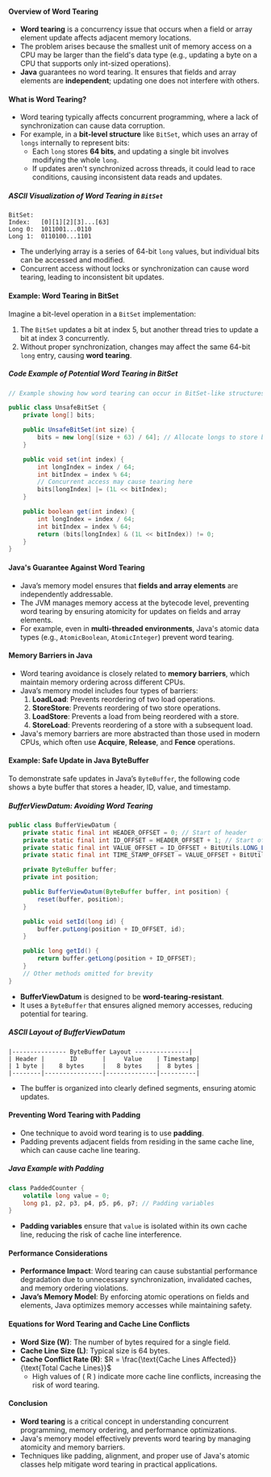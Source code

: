 #### **Overview of Word Tearing**
- **Word tearing** is a concurrency issue that occurs when a field or array element update affects adjacent memory locations. 
- The problem arises because the smallest unit of memory access on a CPU may be larger than the field's data type (e.g., updating a byte on a CPU that supports only int-sized operations).
- **Java** guarantees no word tearing. It ensures that fields and array elements are **independent**; updating one does not interfere with others.
#### **What is Word Tearing?**
- Word tearing typically affects concurrent programming, where a lack of synchronization can cause data corruption.
- For example, in a **bit-level structure** like `BitSet`, which uses an array of `longs` internally to represent bits:
  - Each `long` stores **64 bits**, and updating a single bit involves modifying the whole `long`.
  - If updates aren't synchronized across threads, it could lead to race conditions, causing inconsistent data reads and updates.
##### **ASCII Visualization of Word Tearing in `BitSet`**
```ascii
BitSet:
Index:   [0][1][2][3]...[63]
Long 0:  1011001...0110
Long 1:  0110100...1101
```
- The underlying array is a series of 64-bit `long` values, but individual bits can be accessed and modified.
- Concurrent access without locks or synchronization can cause word tearing, leading to inconsistent bit updates.
#### **Example: Word Tearing in BitSet**
Imagine a bit-level operation in a `BitSet` implementation:
1. The `BitSet` updates a bit at index 5, but another thread tries to update a bit at index 3 concurrently.
2. Without proper synchronization, changes may affect the same 64-bit `long` entry, causing **word tearing**.

##### **Code Example of Potential Word Tearing in BitSet**
```java
// Example showing how word tearing can occur in BitSet-like structures

public class UnsafeBitSet {
    private long[] bits;

    public UnsafeBitSet(int size) {
        bits = new long[(size + 63) / 64]; // Allocate longs to store bits
    }

    public void set(int index) {
        int longIndex = index / 64;
        int bitIndex = index % 64;
        // Concurrent access may cause tearing here
        bits[longIndex] |= (1L << bitIndex);
    }

    public boolean get(int index) {
        int longIndex = index / 64;
        int bitIndex = index % 64;
        return (bits[longIndex] & (1L << bitIndex)) != 0;
    }
}
```

#### **Java's Guarantee Against Word Tearing**
- Java’s memory model ensures that **fields and array elements** are independently addressable.
- The JVM manages memory access at the bytecode level, preventing word tearing by ensuring atomicity for updates on fields and array elements.
- For example, even in **multi-threaded environments**, Java's atomic data types (e.g., `AtomicBoolean`, `AtomicInteger`) prevent word tearing.
#### **Memory Barriers in Java**
- Word tearing avoidance is closely related to **memory barriers**, which maintain memory ordering across different CPUs.
- Java’s memory model includes four types of barriers:
  1. **LoadLoad**: Prevents reordering of two load operations.
  2. **StoreStore**: Prevents reordering of two store operations.
  3. **LoadStore**: Prevents a load from being reordered with a store.
  4. **StoreLoad**: Prevents reordering of a store with a subsequent load.
- Java's memory barriers are more abstracted than those used in modern CPUs, which often use **Acquire**, **Release**, and **Fence** operations.
#### **Example: Safe Update in Java ByteBuffer**
To demonstrate safe updates in Java’s `ByteBuffer`, the following code shows a byte buffer that stores a header, ID, value, and timestamp.
##### **BufferViewDatum: Avoiding Word Tearing**
```java
public class BufferViewDatum {
    private static final int HEADER_OFFSET = 0; // Start of header
    private static final int ID_OFFSET = HEADER_OFFSET + 1; // Start of ID
    private static final int VALUE_OFFSET = ID_OFFSET + BitUtils.LONG_LENGTH; // Start of value
    private static final int TIME_STAMP_OFFSET = VALUE_OFFSET + BitUtils.LONG_LENGTH; // Start of timestamp

    private ByteBuffer buffer;
    private int position;

    public BufferViewDatum(ByteBuffer buffer, int position) {
        reset(buffer, position);
    }

    public void setId(long id) {
        buffer.putLong(position + ID_OFFSET, id);
    }

    public long getId() {
        return buffer.getLong(position + ID_OFFSET);
    }
    // Other methods omitted for brevity
}
```
- **BufferViewDatum** is designed to be **word-tearing-resistant**.
- It uses a `ByteBuffer` that ensures aligned memory accesses, reducing potential for tearing.

##### **ASCII Layout of BufferViewDatum**
```ascii
|--------------- ByteBuffer Layout ---------------|
| Header |       ID       |     Value    | Timestamp|
| 1 byte |    8 bytes     |   8 bytes    |  8 bytes |
|--------|----------------|--------------|----------|
```
- The buffer is organized into clearly defined segments, ensuring atomic updates.
#### **Preventing Word Tearing with Padding**
- One technique to avoid word tearing is to use **padding**. 
- Padding prevents adjacent fields from residing in the same cache line, which can cause cache line tearing.
##### **Java Example with Padding**
```java
class PaddedCounter {
    volatile long value = 0;
    long p1, p2, p3, p4, p5, p6, p7; // Padding variables
}
```
- **Padding variables** ensure that `value` is isolated within its own cache line, reducing the risk of cache line interference.
#### **Performance Considerations**
- **Performance Impact**: Word tearing can cause substantial performance degradation due to unnecessary synchronization, invalidated caches, and memory ordering violations.
- **Java’s Memory Model**: By enforcing atomic operations on fields and elements, Java optimizes memory accesses while maintaining safety.
#### **Equations for Word Tearing and Cache Line Conflicts**
- **Word Size (W)**: The number of bytes required for a single field.
- **Cache Line Size (L)**: Typical size is 64 bytes.
- **Cache Conflict Rate (R)**:
  $R = \frac{\text{Cache Lines Affected}}{\text{Total Cache Lines}}$
  - High values of \( R \) indicate more cache line conflicts, increasing the risk of word tearing.
#### **Conclusion**
- **Word tearing** is a critical concept in understanding concurrent programming, memory ordering, and performance optimizations.
- Java's memory model effectively prevents word tearing by managing atomicity and memory barriers.
- Techniques like padding, alignment, and proper use of Java's atomic classes help mitigate word tearing in practical applications.